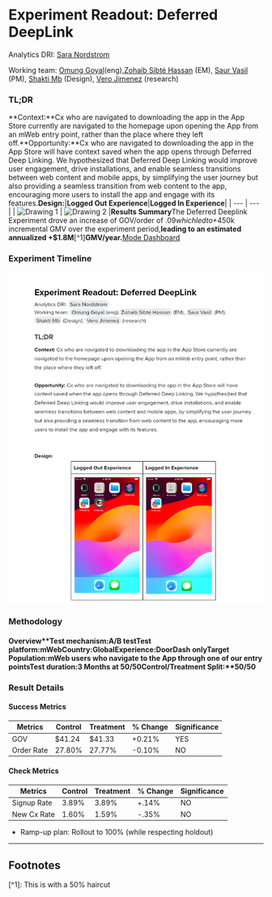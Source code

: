 # Experiment Readout: Deferred DeepLink

Analytics DRI: [Sara Nordstrom](mailto:sara.nordstrom@doordash.com)

Working team: [Omung Goyal](mailto:omung.goyal@doordash.com)(eng),[Zohaib Sibté Hassan](mailto:zohaib.hassan@doordash.com) (EM), [Saur Vasil](mailto:saur.vasil@doordash.com) (PM), [Shakti Mb](mailto:shakti.m@doordash.com) (Design), [Vero Jimenez](mailto:veronica.jimenez@doordash.com) (research)

### TL;DR

**Context:**Cx who are navigated to downloading the app in the App Store currently are navigated to the homepage upon opening the App from an mWeb entry point, rather than the place where they left off.**Opportunity:**Cx who are navigated to downloading the app in the App Store will have context saved when the app opens through Deferred Deep Linking. We hypothesized that Deferred Deep Linking would improve user engagement, drive installations, and enable seamless transitions between web content and mobile apps, by simplifying the user journey but also providing a seamless transition from web content to the app, encouraging more users to install the app and engage with its features.**Design:**|**Logged Out Experience**|**Logged In Experience**|
| --- | --- |
| ![Drawing 1](images/image_2.png) | ![Drawing 2](images/image_1.png) |**Results Summary**The Deferred Deeplink Experiment drove an increase of GOV/order of $.09 which led to +$450k incremental GMV over the experiment period,**leading to an estimated annualized +$1.8M**[^1]**GMV/year.**[Mode Dashboard](https://app.mode.com/doordash/reports/d078129e34c8)

### Experiment Timeline

![Drawing 3](images/drawing_3_thumbnail.png)

### Methodology

#### Overview**Test mechanism:**A/B test**Test platform:**mWeb**Country:**Global**Experience:**DoorDash only**Target Population:**mWeb users who navigate to the App through one of our entry points**Test duration:**3 Months at 50/50**Control/Treatment Split:**50/50

### Result Details

#### Success Metrics

|**Metrics**|**Control**|**Treatment**|**% Change**|**Significance**|
| --- | --- | --- | --- | --- |
| GOV | $41.24 | $41.33 | +0.21% | YES |
| Order Rate | 27.80% | 27.77% | -0.10% | NO |

#### Check Metrics

|**Metrics**|**Control**|**Treatment**|**% Change**|**Significance**|
| --- | --- | --- | --- | --- |
| Signup Rate | 3.89% | 3.89% | +.14% | NO |
| New Cx Rate | 1.60% | 1.59% | -.35% | NO |**Next steps:**

- Ramp-up plan: Rollout to 100% (while respecting holdout)
---
## Footnotes

\[^1\]: This is with a 50% haircut
